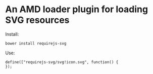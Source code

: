 An AMD loader plugin for loading SVG resources
==============================================

Install:

```
bower install requirejs-svg
```

Use:

```
define(["requirejs-svg/svg!icon.svg", function() {
});
```
